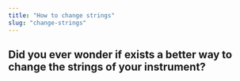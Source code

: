 ```yaml
---
title: "How to change strings"
slug: "change-strings"
---
```


## Did you ever wonder if exists a better way to change the strings of your instrument?
